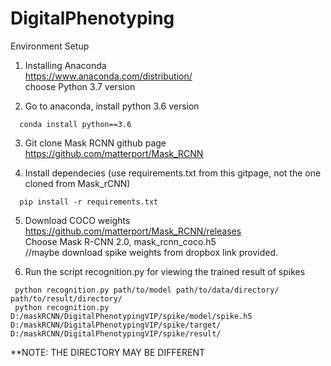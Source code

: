 # DigitalPhenotyping
Environment Setup

1. Installing Anaconda <br />
  https://www.anaconda.com/distribution/<br />
  choose Python 3.7 version<br />
  
2. Go to anaconda, install python 3.6 version<br />
```
  conda install python==3.6
```
3. Git clone Mask RCNN github page<br />
  https://github.com/matterport/Mask_RCNN<br />
  
4. Install dependecies (use requirements.txt from this gitpage, not the one cloned from Mask_rCNN)<br />
```
  pip install -r requirements.txt
```
5. Download COCO weights<br />
  https://github.com/matterport/Mask_RCNN/releases<br />
  Choose Mask R-CNN 2.0, mask_rcnn_coco.h5<br />
  //maybe download spike weights from dropbox link provided. 
  
 6. Run the script recognition.py for viewing the trained result of spikes<br />
 ```
  python recognition.py path/to/model path/to/data/directory/ path/to/result/directory/
  python recognition.py D:/maskRCNN/DigitalPhenotypingVIP/spike/model/spike.h5 D:/maskRCNN/DigitalPhenotypingVIP/spike/target/       D:/maskRCNN/DigitalPhenotypingVIP/spike/result/
  ```
**NOTE: THE DIRECTORY MAY BE DIFFERENT<br />
